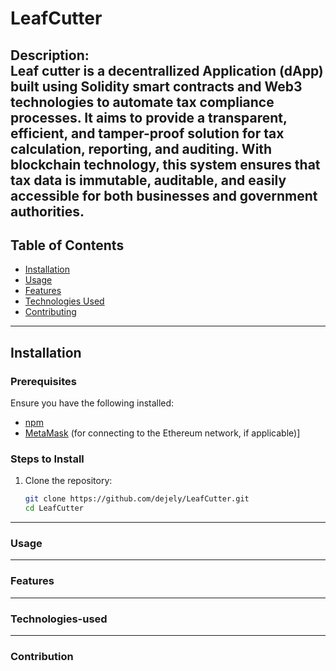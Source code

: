 # LeafCutter

**Description**:  
Leaf cutter is a decentrallized Application (dApp) built using Solidity smart contracts and Web3 technologies to automate tax compliance processes. It aims to provide a transparent, efficient, and tamper-proof solution for tax calculation, reporting, and auditing. With blockchain technology, this system ensures that tax data is immutable, auditable, and easily accessible for both businesses and government authorities.
---

## Table of Contents

- [Installation](#Installation)
- [Usage](#Usage)
- [Features](#Features)
- [Technologies Used](#Technologies-used)
- [Contributing](#Contribution)

---

## Installation


### Prerequisites

Ensure you have the following installed:

- [npm](https://npmjs.com/)
- [MetaMask](https://metamask.io/) (for connecting to the Ethereum network, if applicable)]

### Steps to Install

1. Clone the repository:
   ```bash
   git clone https://github.com/dejely/LeafCutter.git
   cd LeafCutter

---
### Usage

---
### Features

---
### Technologies-used

---
### Contribution
